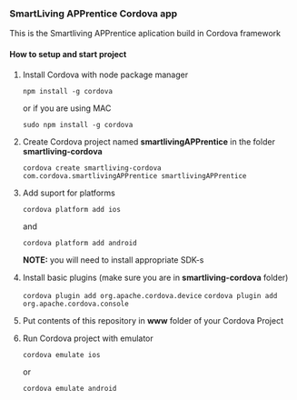 ### SmartLiving APPrentice Cordova app

This is the Smartliving APPrentice aplication build in Cordova framework

#### How to setup and start project

1. Install Cordova with node package manager 

	`npm install -g cordova`

	or if you are using MAC

	`sudo npm install -g cordova`

2. Create Cordova project named **smartlivingAPPrentice** in the folder **smartliving-cordova**

	`cordova create smartliving-cordova com.cordova.smartlivingAPPrentice smartlivingAPPrentice`

3. Add suport for platforms
	
	`cordova platform add ios`

	and 

	`cordova platform add android`

	**NOTE:** you will need to install appropriate SDK-s

4. Install basic plugins (make sure you are in **smartliving-cordova** folder)
	
    `cordova plugin add org.apache.cordova.device`
    `cordova plugin add org.apache.cordova.console` 

5. Put contents of this repository in **www** folder of your Cordova Project

6. Run Cordova project with emulator 

	`cordova emulate ios`

	or 

	`cordova emulate android`